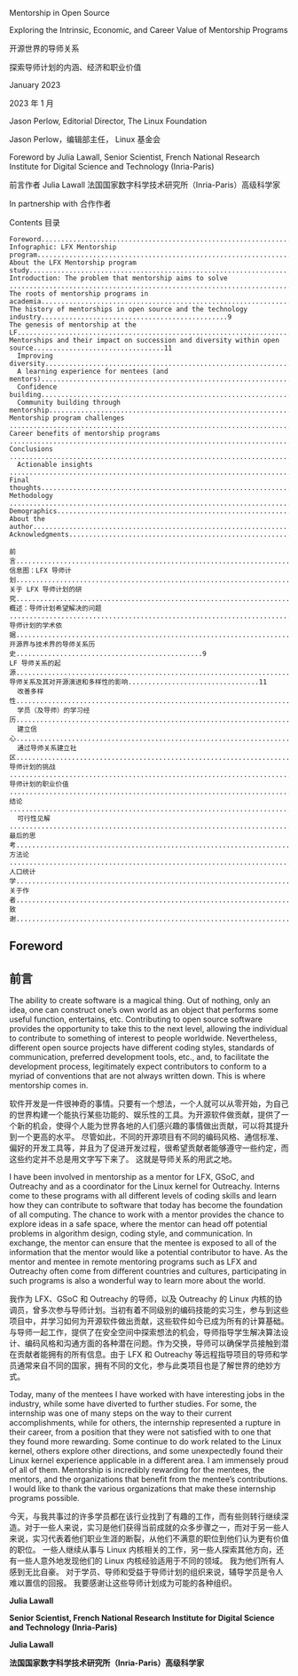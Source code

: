 Mentorship in Open Source

Exploring the Intrinsic, Economic, and Career Value of Mentorship Programs

开源世界的导师关系

探索导师计划的内涵、经济和职业价值

January 2023

2023 年 1 月

Jason Perlow, Editorial Director,
The Linux Foundation

Jason Perlow，编辑部主任，
Linux 基金会



Foreword by Julia Lawall, Senior Scientist,
French National Research Institute for Digital Science
and Technology (Inria-Paris)

前言作者 Julia Lawall
法国国家数字科学技术研究所（Inria-Paris）高级科学家

In partnership with
合作作者

Contents
目录

```
Foreword......................................................................................................................................................................................3
Infographic: LFX Mentorship program.......................................................................................................................4
About the LFX Mentorship program study................................................................................................................5
Introduction: The problem that mentorship aims to solve ..............................................................................6
The roots of mentorship programs in academia....................................................................................................8
The history of mentorships in open source and the technology industry...............................................9
The genesis of mentorship at the LF..............................................................................................................................9
Mentorships and their impact on succession and diversity within open source.................................11
  Improving diversity.............................................................................................................................................................................................................11
  A learning experience for mentees (and mentors)..........................................................................................................................................12
  Confidence building.............................................................................................................................................................................................................13
  Community building through mentorship...........................................................................................................................................................15
Mentorship program challenges ...................................................................................................................................16
Career benefits of mentorship programs .................................................................................................................18
Conclusions ................................................................................................................................................................................22
  Actionable insights ..............................................................................................................................................................................................................22
Final thoughts...........................................................................................................................................................................23
Methodology ..............................................................................................................................................................................24
Demographics...........................................................................................................................................................................24
About the author......................................................................................................................................................................25
Acknowledgments..................................................................................................................................................................25
```
```
前言......................................................................................................................................................................................3
信息图：LFX 导师计划.......................................................................................................................4
关于 LFX 导师计划的研究................................................................................................................5
概述：导师计划希望解决的问题 ..............................................................................6
导师计划的学术依据....................................................................................................8
开源界与技术界的导师关系历史...............................................9
LF 导师关系的起源..............................................................................................................................9
导师关系及其对开源演进和多样性的影响.................................11
  改善多样性.............................................................................................................................................................................................................11
  学员（及导师）的学习经历..........................................................................................................................................12
  建立信心.............................................................................................................................................................................................................13
  通过导师关系建立社区...........................................................................................................................................................15
导师计划的挑战 ...................................................................................................................................16
导师计划的职业价值 .................................................................................................................18
结论 ................................................................................................................................................................................22
  可行性见解 ..............................................................................................................................................................................................................22
最后的思考...........................................................................................................................................................................23
方法论 ..............................................................................................................................................................................24
人口统计学...........................................................................................................................................................................24
关于作者......................................................................................................................................................................25
致谢..................................................................................................................................................................25
```

## Foreword
## 前言

The ability to create software is a magical thing. Out of nothing, only an idea, one can construct one’s own world as an object that
performs some useful function, entertains, etc. Contributing to open source software provides the opportunity to take this to the next
level, allowing the individual to contribute to something of interest to people worldwide. Nevertheless, different open source projects
have different coding styles, standards of communication, preferred development tools, etc., and, to facilitate the development process,
legitimately expect contributors to conform to a myriad of conventions that are not always written down. This is where mentorship
comes in.

软件开发是一件很神奇的事情。只要有一个想法，一个人就可以从零开始，为自己的世界构建一个能执行某些功能的、娱乐性的工具。为开源软件做贡献，提供了一个新的机会，使得个人能为世界各地的人们感兴趣的事情做出贡献，可以将其提升到一个更高的水平。 尽管如此，不同的开源项目有不同的编码风格、通信标准、偏好的开发工具等，并且为了促进开发过程，很希望贡献者能够遵守一些约定，而这些约定并不总是用文字写下来了。 这就是导师关系的用武之地。

I have been involved in mentorship as a mentor for LFX, GSoC, and Outreachy and as a coordinator for the Linux kernel for Outreachy.
Interns come to these programs with all different levels of coding skills and learn how they can contribute to software that today has
become the foundation of all computing. The chance to work with a mentor provides the chance to explore ideas in a safe space, where
the mentor can head off potential problems in algorithm design, coding style, and communication. In exchange, the mentor can ensure
that the mentee is exposed to all of the information that the mentor would like a potential contributor to have. As the mentor and
mentee in remote mentoring programs such as LFX and Outreachy often come from different countries and cultures, participating in
such programs is also a wonderful way to learn more about the world.

我作为 LFX、GSoC 和 Outreachy 的导师，以及 Outreachy 的 Linux 内核的协调员，曾多次参与导师计划。当初有着不同级别的编码技能的实习生，参与到这些项目中，并学习如何为开源软件做出贡献，这些软件如今已成为所有的计算基础。与导师一起工作，提供了在安全空间中探索想法的机会，导师指导学生解决算法设计、编码风格和沟通方面的各种潜在问题。作为交换，导师可以确保学员接触到潜在贡献者能拥有的所有信息。由于 LFX 和 Outreachy 等远程指导项目的导师和学员通常来自不同的国家，拥有不同的文化，参与此类项目也是了解世界的绝妙方式。

Today, many of the mentees I have worked with have interesting jobs in the industry, while some have diverted to further studies. For
some, the internship was one of many steps on the way to their current accomplishments, while for others, the internship represented
a rupture in their career, from a position that they were not satisfied with to one that they found more rewarding. Some continue to do
work related to the Linux kernel, others explore other directions, and some unexpectedly found their Linux kernel experience applicable in a different area. I am immensely proud of all of them. Mentorship is incredibly rewarding for the mentees, the mentors, and the
organizations that benefit from the mentee’s contributions. I would like to thank the various organizations that make these internship
programs possible.

今天，与我共事过的许多学员都在该行业找到了有趣的工作，而有些则转行继续深造。对于一些人来说，实习是他们获得当前成就的众多步骤之一，而对于另一些人来说，实习代表着他们职业生涯的断裂，从他们不满意的职位到他们认为更有价值的职位。 一些人继续从事与 Linux 内核相关的工作，另一些人探索其他方向，还有一些人意外地发现他们的 Linux 内核经验适用于不同的领域。 我为他们所有人感到无比自豪。 对于学员、导师和受益于导师计划的组织来说，辅导学员是令人难以置信的回报。 我要感谢让这些导师计划成为可能的各种组织。


**Julia Lawall**

**Senior Scientist, French National Research Institute for Digital Science and Technology (Inria-Paris)**


**Julia Lawall**

**法国国家数字科学技术研究所（Inria-Paris）高级科学家**
